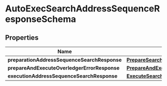 
# AutoExecSearchAddressSequenceResponseSchema

## Properties
Name | Type | Description | Notes
------------ | ------------- | ------------- | -------------
**preparationAddressSequenceSearchResponse** | [**PrepareSearchResponseSchema**](PrepareSearchResponseSchema.md) |  |  [optional]
**prepareAndExecuteOverledgerErrorResponse** | [**PrepareAndExecuteOverledgerErrorResponse**](PrepareAndExecuteOverledgerErrorResponse.md) |  |  [optional]
**executionAddressSequenceSearchResponse** | [**ExecuteSearchSequenceResponse**](ExecuteSearchSequenceResponse.md) |  |  [optional]



